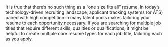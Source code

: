 It is true that there’s no such thing as a “one size fits all” resume. In today’s technology-driven recruiting landscape, applicant tracking systems (or ATS) paired with high competition in many talent pools makes tailoring your resume to each opportunity necessary. If you are searching for multiple job titles that require different skills, qualities or qualifications, it might be helpful to create multiple core resume types for each job title, tailoring each as you apply.
